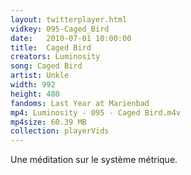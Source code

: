 ```yaml
---
layout: twitterplayer.html
vidkey: 095-Caged_Bird
date:   2010-07-01 10:00:00
title:  Caged Bird
creators: Luminosity
song: Caged Bird
artist: Unkle
width: 992
height: 480
fandoms: Last Year at Marienbad
mp4: Luminosity - 095 - Caged Bird.m4v
mp4size: 60.39 MB
collection: playerVids
---
```


  <div>
  Une méditation sur le système métrique.
  </div>
  